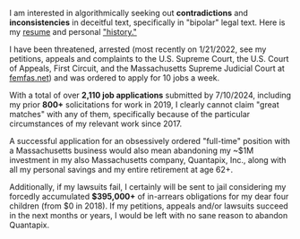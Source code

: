 I am interested in algorithmically seeking out **contradictions** and **inconsistencies** in deceitful text, specifically in "bipolar" legal text. Here is my [resume](https://github.com/quantapix/quantapix/blob/main/resume.pdf) and personal ["history."](https://github.com/quantapix/quantapix/blob/main/history.pdf)

I have been threatened, arrested (most recently on 1/21/2022, see my petitions, appeals and complaints to the U.S. Supreme Court, the U.S. Court of Appeals, First Circuit, and the Massachusetts Supreme Judicial Court at [femfas.net](https://femfas.net)) and was ordered to apply for 10 jobs a week.

With a total of over **2,110 job applications** submitted by 7/10/2024, including my prior **800+** solicitations for work in 2019, I clearly cannot claim "great matches" with any of them, specifically because of the particular circumstances of my relevant work since 2017.

A successful application for an obsessively ordered "full-time" position with a Massachusetts business would also mean abandoning my ~$1M investment in my also Massachusetts company, Quantapix, Inc., along with all my personal savings and my entire retirement at age 62+.

Additionally, if my lawsuits fail, I certainly will be sent to jail considering my forcedly accumulated **$395,000+** of in-arrears obligations for my dear four children (from $0 in 2018). If my petitions, appeals and/or lawsuits succeed in the next months or years, I would be left with no sane reason to abandon Quantapix.
